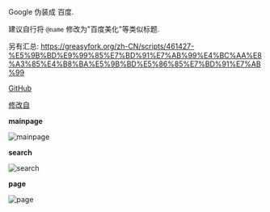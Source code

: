Google 伪装成 百度.

建议自行将 `@name` 修改为"百度美化"等类似标题.

另有汇总: 
https://greasyfork.org/zh-CN/scripts/461427-%E5%9B%BD%E9%99%85%E7%BD%91%E7%AB%99%E4%BC%AA%E8%A3%85%E4%B8%BA%E5%9B%BD%E5%86%85%E7%BD%91%E7%AB%99

[GitHub](https://github.com/userElaina/this-is-the-China-website)

[修改自](https://greasyfork.org/zh-CN/scripts/372883-%E6%8A%8Agoogle%E6%90%9C%E7%B4%A2%E4%BC%AA%E8%A3%85%E6%88%90%E7%99%BE%E5%BA%A6%E6%90%9C%E7%B4%A2)

**mainpage**

![mainpage](https://raw.githubusercontent.com/userElaina/this-is-the-China-website/main/google/show1.png)

**search**

![search](https://raw.githubusercontent.com/userElaina/this-is-the-China-website/main/google/show2.png)

**page**

![page](https://raw.githubusercontent.com/userElaina/this-is-the-China-website/main/google/show3.png)
